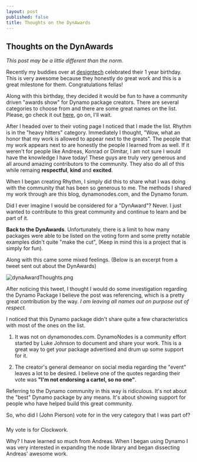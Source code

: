 ```yaml
---
layout: post
published: false
title: Thoughts on the DynAwards
---
```

## Thoughts on the DynAwards

_This post may be a little different than the norm._

Recently my buddies over at [designtech](http://designtech.io) celebrated their 1 year birthday. This is very awesome because they honestly do great work and this is a great milestone for them. Congratulations fellas!

Along with this birthday, they decided it would be fun to have a community driven "awards show" for Dynamo package creators. There are several categories to choose from and there are some great names on the list.
Please, go check it out [here](http://designtech.io/computation/introducing-designtech-dynawards/), go on, I'll wait.

After I headed over to their voting page I noticed that I made the list. Rhythm is in the "heavy hitters" category. Immediately I thought, "Wow, what an honor that my work is allowed to appear next to the greats". The people that my work appears next to are honestly the people I learned from as well. If it weren't for people like Andreas, Konrad or Dimitar, I am not sure I would have the knowledge I have today! These guys are truly very generous and all around amazing contributors to the community. They also do all of this while remaing **respectful**, **kind** and **excited**. 

When I began creating Rhythm, I simply did this to share what I was doing with the community that has been so generous to me. The methods I shared my work through are this blog, dynamonodes.com, and the Dynamo forum. 

Did I ever imagine I would be considered for a "DynAward"? Never. I just wanted to contribute to this great community and continue to learn and be part of it.

**Back to the DynAwards**. Unfortunately, there is a limit to how many packages were able to be listed on the voting form and some pretty notable examples didn't quite "make the cut", (Keep in mind this is a project that is simply for fun).

Along with this came some mixed feelings. (Below is an excerpt from a tweet sent out about the DynAwards)

![dynaAwardThoughts.png]({{site.baseurl}}/img/dynaAwardThoughts.png)

After noticing this tweet, I thought I would do some investigation regarding the Dynamo Package I believe the post was referencing, which is a pretty great contribution by the way. _I am leaving all names out on purpose out of respect._

I noticed that this Dynamo package didn't share quite a few characteristics with most of the ones on the list.

1. It was not on dynamonodes.com. DynamoNodes is a community effort started by Luke Johnson to document and share your work. This is a great way to get your package advertised and drum up some support for it.

2. The creator's general demeanor on social media regarding the "event" leaves a lot to be desired. I believe one of the quotes regarding their vote was **"I'm not endorsing a cartel, so no one"**. 

Referring to the Dynamo community in this way is ridiculous. It's not about the "best" Dynamo package by any means. It's about showing support for people who have helped build this great community.

So, who did I (John Pierson) vote for in the very category that I was part of?

###

My vote is for Clockwork. 

Why? I have learned so much from Andreas. When I began using Dynamo I was very interested in expanding the node library and began dissecting Andreas' awesome work.








